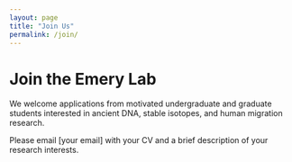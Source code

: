 ```yaml
---
layout: page
title: "Join Us"
permalink: /join/
---
```


# Join the Emery Lab

We welcome applications from motivated undergraduate and graduate students interested in ancient DNA, stable isotopes, and human migration research.

Please email [your email] with your CV and a brief description of your research interests.
